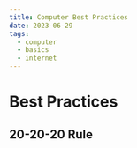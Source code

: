 ```yaml
---
title: Computer Best Practices
date: 2023-06-29
tags:
  - computer
  - basics
  - internet
---
```


# Best Practices 

## 20-20-20 Rule